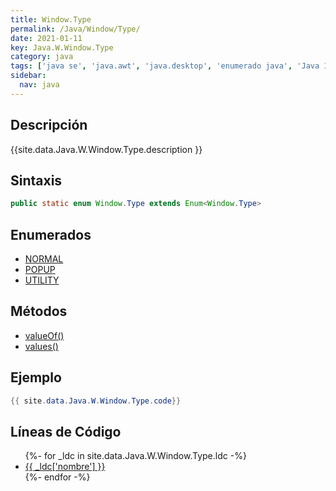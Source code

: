 ```yaml
---
title: Window.Type
permalink: /Java/Window/Type/
date: 2021-01-11
key: Java.W.Window.Type
category: java
tags: ['java se', 'java.awt', 'java.desktop', 'enumerado java', 'Java 1.7']
sidebar: 
  nav: java
---
```


## Descripción
{{site.data.Java.W.Window.Type.description }}

## Sintaxis
~~~java
public static enum Window.Type extends Enum<Window.Type>
~~~

## Enumerados
* [NORMAL](/Java/Window/Type/NORMAL)
* [POPUP](/Java/Window/Type/POPUP)
* [UTILITY](/Java/Window/Type/UTILITY)

## Métodos
* [valueOf()](/Java/Window/Type/valueOf)
* [values()](/Java/Window/Type/values)

## Ejemplo
~~~java
{{ site.data.Java.W.Window.Type.code}}
~~~

## Líneas de Código
<ul>
{%- for _ldc in site.data.Java.W.Window.Type.ldc -%}
   <li>
       <a href="{{_ldc['url'] }}">{{ _ldc['nombre'] }}</a>
   </li>
{%- endfor -%}
</ul>
